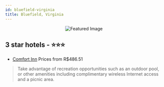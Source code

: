 ```yaml
---
id: bluefield-virginia
title: Bluefield, Virginia
---
```


<center><img src="https://i.travelapi.com/hotels/1000000/20000/10200/10140/a2080884_z.jpg" alt="Featured Image" /></center>


##  3 star hotels - ⭐️⭐️⭐️

-    [Comfort Inn](https://us.hurb.com/hotels/bluefield/comfort-inn-JNP-JP986316?cmp=18055) Prices from R$486.51
   > Take advantage of recreation opportunities such as an outdoor pool, or other amenities including complimentary wireless Internet access and a picnic area.
